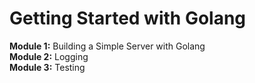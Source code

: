 # Getting Started with Golang

**Module 1:** Building a Simple Server with Golang   
**Module 2:** Logging   
**Module 3:** Testing   
